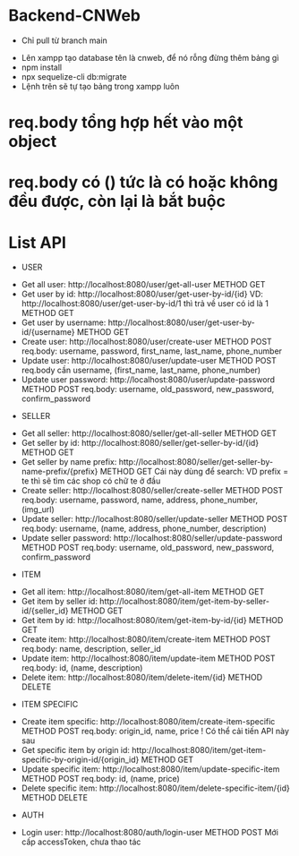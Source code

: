# Backend-CNWeb

- Chỉ pull từ branch main

* Lên xampp tạo database tên là cnweb, để nó rỗng đừng thêm bảng gì
* npm install
* npx sequelize-cli db:migrate
* Lệnh trên sẽ tự tạo bảng trong xampp luôn

# req.body tổng hợp hết vào một object

# req.body có () tức là có hoặc không đều được, còn lại là bắt buộc

# List API

- USER

* Get all user: http://localhost:8080/user/get-all-user
  METHOD GET
* Get user by id: http://localhost:8080/user/get-user-by-id/{id}
  VD: http://localhost:8080/user/get-user-by-id/1 thì trả về user có id là 1
  METHOD GET
* Get user by username: http://localhost:8080/user/get-user-by-id/{username}
  METHOD GET
* Create user: http://localhost:8080/user/create-user
  METHOD POST
  req.body: username, password, first_name, last_name, phone_number
* Update user: http://localhost:8080/user/update-user
  METHOD POST
  req.body cần username, (first_name, last_name, phone_number)
* Update user password: http://localhost:8080/user/update-password
  METHOD POST
  req.body: username, old_password, new_password, confirm_password

- SELLER

* Get all seller: http://localhost:8080/seller/get-all-seller
  METHOD GET
* Get seller by id: http://localhost:8080/seller/get-seller-by-id/{id}
  METHOD GET
* Get seller by name prefix: http://localhost:8080/seller/get-seller-by-name-prefix/{prefix}
  METHOD GET
  Cái này dùng để search: VD prefix = te thì sẽ tìm các shop có chữ te ở đầu
* Create seller: http://localhost:8080/seller/create-seller
  METHOD POST
  req.body: username, password, name, address, phone_number, (img_url)
* Update seller: http://localhost:8080/seller/update-seller
  METHOD POST
  req.body: username, (name, address, phone_number, description)
* Update seller password: http://localhost:8080/seller/update-password
  METHOD POST
  req.body: username, old_password, new_password, confirm_password

- ITEM

* Get all item: http://localhost:8080/item/get-all-item
  METHOD GET
* Get item by seller id: http://localhost:8080/item/get-item-by-seller-id/{seller_id}
  METHOD GET
* Get item by id: http://localhost:8080/item/get-item-by-id/{id}
  METHOD GET
* Create item: http://localhost:8080/item/create-item
  METHOD POST
  req.body: name, description, seller_id
* Update item: http://localhost:8080/item/update-item
  METHOD POST
  req.body: id, (name, description)
* Delete item: http://localhost:8080/item/delete-item/{id}
  METHOD DELETE

- ITEM SPECIFIC

* Create item specific: http://localhost:8080/item/create-item-specific
  METHOD POST
  req.body: origin_id, name, price
  ! Có thể cải tiến API này sau
* Get specific item by origin id: http://localhost:8080/item/get-item-specific-by-origin-id/{origin_id}
  METHOD GET
* Update specific item: http://localhost:8080/item/update-specific-item
  METHOD POST
  req.body: id, (name, price)
* Delete specific item: http://localhost:8080/item/delete-specific-item/{id}
  METHOD DELETE

- AUTH

* Login user: http://localhost:8080/auth/login-user
  METHOD POST
  Mới cấp accessToken, chưa thao tác
